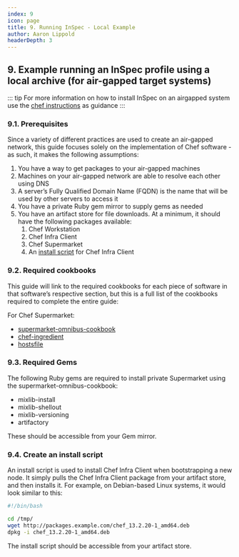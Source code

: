 ```yaml
---
index: 9
icon: page
title: 9. Running InSpec - Local Example
author: Aaron Lippold
headerDepth: 3
---
```


## 9. Example running an InSpec profile using a local archive (for air-gapped target systems)

::: tip
For more information on how to install InSpec on an airgapped system use the [chef instructions](https://docs.chef.io/install_chef_air_gap/) as guidance
:::

### 9.1. Prerequisites
Since a variety of different practices are used to create an air-gapped network, this guide focuses solely on the implementation of Chef software - as such, it makes the following assumptions:

1) You have a way to get packages to your air-gapped machines
2) Machines on your air-gapped network are able to resolve each other using DNS
3) A server’s Fully Qualified Domain Name (FQDN) is the name that will be used by other servers to access it
4) You have a private Ruby gem mirror to supply gems as needed
5) You have an artifact store for file downloads. At a minimum, it should have the following packages available:
    1) Chef Workstation
    2) Chef Infra Client
    3) Chef Supermarket
    4) An [install script](https://docs.chef.io/install_chef_air_gap/#create-an-install-script) for Chef Infra Client

### 9.2. Required cookbooks
This guide will link to the required cookbooks for each piece of software in that software’s respective section, but this is a full list of the cookbooks required to complete the entire guide:

For Chef Supermarket:

- [supermarket-omnibus-cookbook](https://supermarket.chef.io/cookbooks/supermarket-omnibus-cookbook)
- [chef-ingredient](https://supermarket.chef.io/cookbooks/chef-ingredient)
- [hostsfile](https://supermarket.chef.io/cookbooks/hostsfile)

### 9.3. Required Gems
The following Ruby gems are required to install private Supermarket using the supermarket-omnibus-cookbook:

- mixlib-install
- mixlib-shellout
- mixlib-versioning
- artifactory

These should be accessible from your Gem mirror.

### 9.4. Create an install script
An install script is used to install Chef Infra Client when bootstrapping a new node. It simply pulls the Chef Infra Client package from your artifact store, and then installs it. For example, on Debian-based Linux systems, it would look similar to this:

```bash
#!/bin/bash

cd /tmp/
wget http://packages.example.com/chef_13.2.20-1_amd64.deb
dpkg -i chef_13.2.20-1_amd64.deb
```

The install script should be accessible from your artifact store.

